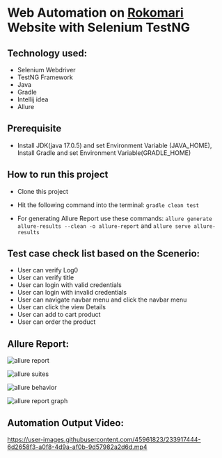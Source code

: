 # Web Automation on <a href="https://www.rokomari.com/book"> Rokomari </a> Website with Selenium TestNG

## Technology used:
- Selenium Webdriver
- TestNG Framework
- Java
- Gradle
- Intellij idea
- Allure

## Prerequisite
- Install JDK(java 17.0.5) and set Environment Variable (JAVA_HOME), Install Gradle and set Environment Variable(GRADLE_HOME)

## How to run this project

- Clone this project
- Hit the following command into the terminal:
 ```gradle clean test```
 
- For generating Allure Report use these commands:
```allure generate allure-results --clean -o allure-report``` and
```allure serve allure-results```

## Test case check list based on the Scenerio:

- User can verify Log0
- User can verify title
- User can login with valid credentials
- User can login with invalid credentials
- User can navigate navbar menu and click the navbar menu
- User can click the view Details
- User can add to cart product
- User can order the product


## Allure Report:

![allure report](https://user-images.githubusercontent.com/45961823/233908579-8d786edf-017e-49c0-8c37-c29f11b1e818.PNG)


![allure suites](https://user-images.githubusercontent.com/45961823/233908615-2bc76879-f73c-485c-b429-c88cc81c4b20.PNG)


![allure behavior](https://user-images.githubusercontent.com/45961823/233908646-a5d32b91-a0dc-4c06-87e1-937e5e0881f2.PNG)


![allure report graph](https://user-images.githubusercontent.com/45961823/233908662-be9e1da4-68d5-40d5-8c3e-89cb016a6889.PNG)



## Automation Output Video:

https://user-images.githubusercontent.com/45961823/233917444-6d2658f3-a0f8-4d9a-af0b-9d57982a2d6d.mp4



